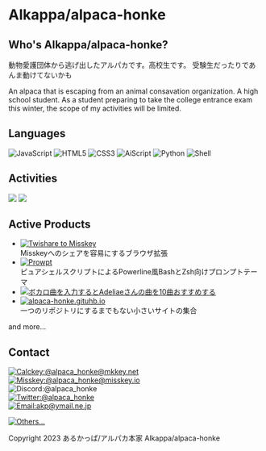 # Alkappa/alpaca-honke
## Who's Alkappa/alpaca-honke?
動物愛護団体から逃げ出したアルパカです。高校生です。
受験生だったりであんま動けてないかも

An alpaca that is escaping from an animal consavation organization. A high school student.
As a student preparing to take the college entrance exam this winter, the scope of my activities will be limited.

## Languages
![JavaScript](https://img.shields.io/badge/JavaScript-gray?style=for-the-badge&logo=javascript) ![HTML5](https://img.shields.io/badge/HTML5-red?style=for-the-badge&logo=html5&logoColor=yellow) ![CSS3](https://img.shields.io/badge/CSS3-blue?style=for-the-badge&logo=css3&logoColor=yellow) ![AiScript](https://img.shields.io/badge/AiScript-7273cd?style=for-the-badge) ![Python](https://img.shields.io/badge/Python-yellow?style=for-the-badge&logo=python) ![Shell](https://img.shields.io/badge/shell-green?style=for-the-badge&logo=gnu-bash&logoColor=white)

## Activities
![](https://github-readme-stats.vercel.app/api?username=alpaca-honke) ![](https://github-readme-stats.vercel.app/api/top-langs/?username=alpaca-honke&layout=compact)

## Active Products
- [![Twishare to Misskey](https://github-readme-stats.vercel.app/api/pin/?username=alpaca-honke&repo=twishare-to-misskey)](https://alpaca-honke.github.io/twishare-to-misskey)  
  Misskeyへのシェアを容易にするブラウザ拡張
- [![Prowpt](https://github-readme-stats.vercel.app/api/pin/?username=alpaca-honke&repo=prowpt)](https://github.com/alpaca-honke/prowpt)  
  ピュアシェルスクリプトによるPowerline風BashとZsh向けプロンプトテーマ
- [![ボカロ曲を入力するとAdeliaeさんの曲を10曲おすすめする](https://github-readme-stats.vercel.app/api/pin/?username=alpaca-honke&repo=ade-music)](https://alpaca-honke.github.io/ade-music)
- [![alpaca-honke.gituhb.io](https://github-readme-stats.vercel.app/api/pin/?username=alpaca-honke&repo=alpaca-honke.github.io)](https://github.com/alpaca-honke/alpaca-honke.github.io)  
  一つのリポジトリにするまでもない小さいサイトの集合

and more...

## Contact
[![Calckey:@alpaca_honke@mkkey.net](https://img.shields.io/badge/Calckey-@alpaca__honke@mkkey.net-pink?style=flat-square&logo=misskey)](https://mkkey.net/@alpaca_honke)  
[![Misskey:@alpaca_honke@misskey.io](https://img.shields.io/badge/Misskey-@alpaca__honke@misskey.io-green?style=flat-square&logo=misskey)](https://misskey.io/@alpaca_honke)  
![Discord:@alpaca_honke](https://img.shields.io/badge/Discord-@alpaca__honke-7289da?style=flat-square&logo=discord)  
[![Twitter:@alpaca_honke](https://img.shields.io/badge/Twitter-@alpaca__honke-blue?style=flat-square&logo=twitter)](https://twitter.com/alpaca_honke)  
[![Email:akp@ymail.ne.jp](https://img.shields.io/badge/Email-akp@ymail.ne.jp-orange?style=flat-square&logo=gmail)](mailto:akp@ymail.ne.jp)

[![Others...](https://img.shields.io/badge/🔗%20%20Others...-gray?style=for-the-badge)](https://alpaca-honke.github.io/#%E9%80%A3%E7%B5%A1%E5%85%88)

Copyright 2023 あるかっぱ/アルパカ本家 Alkappa/alpaca-honke
